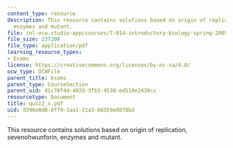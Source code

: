 ```yaml
---
content_type: resource
description: This resource contains solutions based on origin of replication, sevenohwunforin,
  enzymes and mutant.
file: /ol-ocw-studio-app/courses/7-014-introductory-biology-spring-2005/d396e0d08ff91aa121a3b8359e0878bd_quiz2_s.pdf
file_size: 237208
file_type: application/pdf
learning_resource_types:
- Exams
license: https://creativecommons.org/licenses/by-nc-sa/4.0/
ocw_type: OCWFile
parent_title: Exams
parent_type: CourseSection
parent_uid: d1c70f4d-402d-3fb3-4538-ed519e2430cc
resourcetype: Document
title: quiz2_s.pdf
uid: d396e0d0-8ff9-1aa1-21a3-b8359e0878bd
---
```

This resource contains solutions based on origin of replication, sevenohwunforin, enzymes and mutant.